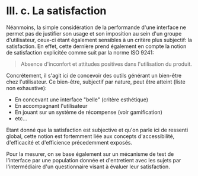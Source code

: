 # III. c. La satisfaction

Néanmoins, la simple considération de la performande d'une interface ne permet pas de justifier son usage et son imposition au sein d'un groupe d'utilisateur, ceux-ci étant également sensibles à un critère plus subjectif: la satisfaction.
En effet, cette dernière prend également en compte la notion de satisfaction explicitée comme suit par la norme ISO 9241:

> Absence d'inconfort et attitudes positives dans l'utilisation du produit.

Concrétement, il s'agit ici de concevoir des outils générant un bien-être chez l'utilisateur. Ce bien-être, subjectif par nature, peut être atteint (liste non exhaustive):

* En concevant une interface "belle" (critère esthétique)
* En accompagnant l'utilisateur
* En jouant sur un système de récompense (voir gamification)
* etc...

Etant donné que la satisfaction est subjective et qu'on parle ici de ressenti global, cette notion est fortemment liée aux concepts d'accessibilité, d'efficacité et d'efficience précedemment exposés.  

Pour la mesurer, on se base également sur un mécanisme de test de l'interface par une population donnée et d'entretient avec les sujets par l'intermédiaire d'un questionnaire visant à évaluer leur satisfaction.  

